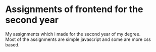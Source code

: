# Assignments of frontend for the second year

My assignments which i made for the second year of my degree. <br/>
Most of the assignments are simple javascript and some are more css based. <br/>
